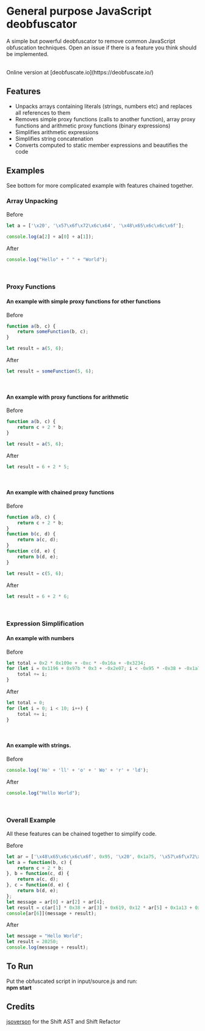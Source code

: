 # General purpose JavaScript deobfuscator

A simple but powerful deobfuscator to remove common JavaScript obfuscation techniques.
Open an issue if there is a feature you think should be implemented.

<br/>
Online version at [deobfuscate.io](https://deobfuscate.io/)

## Features
* Unpacks arrays containing literals (strings, numbers etc) and replaces all references to them
* Removes simple proxy functions (calls to another function), array proxy functions and arithmetic proxy functions (binary expressions)
* Simplifies arithmetic expressions
* Simplifies string concatenation
* Converts computed to static member expressions and beautifies the code


## Examples
See bottom for more complicated example with features chained together.

### Array Unpacking
Before
```javascript
let a = ['\x20', '\x57\x6f\x72\x6c\x64', '\x48\x65\x6c\x6c\x6f'];

console.log(a[2] + a[0] + a[1]);
```

After
```javascript
console.log("Hello" + " " + "World");
```

<br/>

### Proxy Functions
#### An example with simple proxy functions for other functions

Before
```javascript
function a(b, c) {
    return someFunction(b, c);
}

let result = a(5, 6);
```

After
```javascript
let result = someFunction(5, 6);
```

<br/>

#### An example with proxy functions for arithmetic

Before
```javascript
function a(b, c) {
    return c + 2 * b;
}

let result = a(5, 6);
```

After
```javascript
let result = 6 + 2 * 5;
```

<br/>

#### An example with chained proxy functions

Before
```javascript
function a(b, c) {
    return c + 2 * b;
}
function b(c, d) {
    return a(c, d);
}
function c(d, e) {
    return b(d, e);
}

let result = c(5, 6);
```

After
```javascript
let result = 6 + 2 * 6;
```

<br/>

### Expression Simplification
#### An example with numbers

Before
```javascript
let total = 0x2 * 0x109e + -0xc * -0x16a + -0x3234;
for (let i = 0x1196 + 0x97b * 0x3 + -0x2e07; i < -0x95 * -0x38 + -0x1a75 + -0x619; i++) {
    total += i;
}
```

After
```javascript
let total = 0;
for (let i = 0; i < 10; i++) {
    total += i;
}
```
<br/>

#### An example with strings.

Before
```javascript
console.log('He' + 'll' + 'o' + ' Wo' + 'r' + 'ld');
```

After
```javascript
console.log("Hello World");
```

<br/>

### Overall Example
All these features can be chained together to simplify code.

Before
```javascript
let ar = ['\x48\x65\x6c\x6c\x6f', 0x95, '\x20', 0x1a75, '\x57\x6f\x72\x6c\x64', -0x53, '\x6c\x6f\x67']
let a = function(b, c) {
    return c + 2 * b;
}, b = function(c, d) {
    return a(c, d);
}, c = function(d, e) {
    return b(d, e);
};
let message = ar[0] + ar[2] + ar[4];
let result = c(ar[1] * 0x38 + ar[3] + 0x619, 0x12 * ar[5] + 0x1a13 + 0x621);
console[ar[6]](message + result);
```

After
```javascript
let message = "Hello World";
let result = 20250;
console.log(message + result);
```


## To Run
Put the obfuscated script in input/source.js and run:<br/>
**npm start**


## Credits
[jsoverson](https://github.com/jsoverson) for the Shift AST and Shift Refactor
